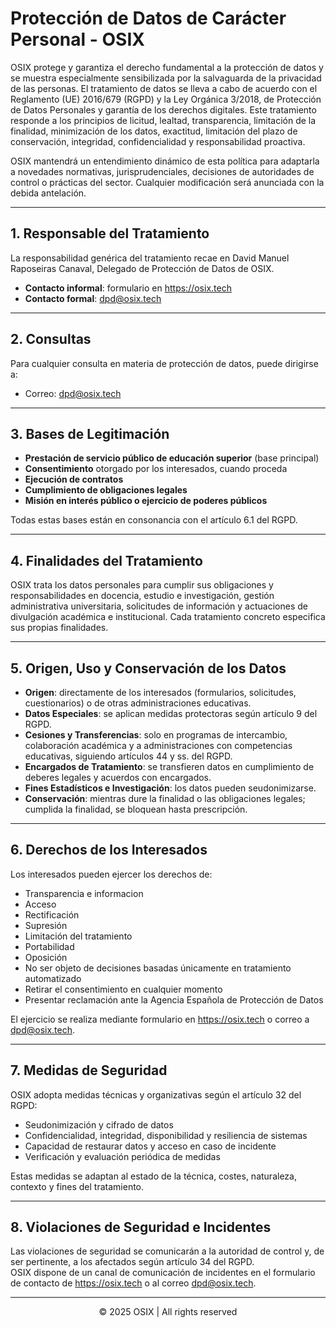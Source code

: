 # Protección de Datos de Carácter Personal - OSIX

OSIX protege y garantiza el derecho fundamental a la protección de datos y se muestra especialmente sensibilizada por la salvaguarda de la privacidad de las personas. El tratamiento de datos se lleva a cabo de acuerdo con el Reglamento (UE) 2016/679 (RGPD) y la Ley Orgánica 3/2018, de Protección de Datos Personales y garantía de los derechos digitales. Este tratamiento responde a los principios de licitud, lealtad, transparencia, limitación de la finalidad, minimización de los datos, exactitud, limitación del plazo de conservación, integridad, confidencialidad y responsabilidad proactiva.

OSIX mantendrá un entendimiento dinámico de esta política para adaptarla a novedades normativas, jurisprudenciales, decisiones de autoridades de control o prácticas del sector. Cualquier modificación será anunciada con la debida antelación.

---

## 1. Responsable del Tratamiento

La responsabilidad genérica del tratamiento recae en David Manuel Raposeiras Canaval, Delegado de Protección de Datos de OSIX.  
- **Contacto informal**: formulario en https://osix.tech  
- **Contacto formal**: dpd@osix.tech

---

## 2. Consultas

Para cualquier consulta en materia de protección de datos, puede dirigirse a:  
- Correo: dpd@osix.tech

---

## 3. Bases de Legitimación

- **Prestación de servicio público de educación superior** (base principal)  
- **Consentimiento** otorgado por los interesados, cuando proceda  
- **Ejecución de contratos**  
- **Cumplimiento de obligaciones legales**  
- **Misión en interés público o ejercicio de poderes públicos**  

Todas estas bases están en consonancia con el artículo 6.1 del RGPD.

---

## 4. Finalidades del Tratamiento

OSIX trata los datos personales para cumplir sus obligaciones y responsabilidades en docencia, estudio e investigación, gestión administrativa universitaria, solicitudes de información y actuaciones de divulgación académica e institucional. Cada tratamiento concreto especifica sus propias finalidades.

---

## 5. Origen, Uso y Conservación de los Datos

- **Origen**: directamente de los interesados (formularios, solicitudes, cuestionarios) o de otras administraciones educativas.  
- **Datos Especiales**: se aplican medidas protectoras según artículo 9 del RGPD.  
- **Cesiones y Transferencias**: solo en programas de intercambio, colaboración académica y a administraciones con competencias educativas, siguiendo artículos 44 y ss. del RGPD.  
- **Encargados de Tratamiento**: se transfieren datos en cumplimiento de deberes legales y acuerdos con encargados.  
- **Fines Estadísticos e Investigación**: los datos pueden seudonimizarse.  
- **Conservación**: mientras dure la finalidad o las obligaciones legales; cumplida la finalidad, se bloquean hasta prescripción.

---

## 6. Derechos de los Interesados

Los interesados pueden ejercer los derechos de:  
- Transparencia e informacion  
- Acceso  
- Rectificación  
- Supresión  
- Limitación del tratamiento  
- Portabilidad  
- Oposición  
- No ser objeto de decisiones basadas únicamente en tratamiento automatizado  
- Retirar el consentimiento en cualquier momento  
- Presentar reclamación ante la Agencia Española de Protección de Datos  

El ejercicio se realiza mediante formulario en https://osix.tech o correo a dpd@osix.tech.

---

## 7. Medidas de Seguridad

OSIX adopta medidas técnicas y organizativas según el artículo 32 del RGPD:  
- Seudonimización y cifrado de datos  
- Confidencialidad, integridad, disponibilidad y resiliencia de sistemas  
- Capacidad de restaurar datos y acceso en caso de incidente  
- Verificación y evaluación periódica de medidas  

Estas medidas se adaptan al estado de la técnica, costes, naturaleza, contexto y fines del tratamiento.

---

## 8. Violaciones de Seguridad e Incidentes

Las violaciones de seguridad se comunicarán a la autoridad de control y, de ser pertinente, a los afectados según artículo 34 del RGPD.  
OSIX dispone de un canal de comunicación de incidentes en el formulario de contacto de https://osix.tech o al correo dpd@osix.tech.

---
<div align="center">
© 2025 OSIX | All rights reserved
</div>